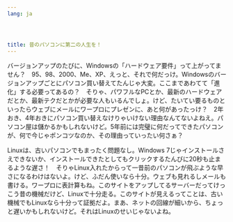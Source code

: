 ```yaml
---
lang: ja




title: 昔のパソコンに第二の人生を！
---
```


バージョンアップのたびに、Windowsの「ハードウェア要件」って上がってません？　95、98、2000、Me、XP、えっと、それで何だっけ。Windowsのバージョンアップごとにパソコン買い替えてたんじゃ大変。ここまであわてて「進化」する必要ってあるの？　そりゃ、パワフルなPCとか、最新のハードウェアだとか、最新テクだとかが必要な人もいるんでしょ。けど、たいてい要るものといったらウェブにメールにワープロにプレゼンに、あと何があったっけ？　2年おき、4年おきにパソコン買い替えなけりゃいけない理由なんてないよねえ。パソコン屋は儲かるかもしれないけど。5年前には完璧に何だってできたパソコンが、何で今じゃポンコツなのか、その理由っていったい何さぁ？

Linuxは、古いパソコンでもまったく問題なし。Windows 7じゃインストールさえできないか、インストールできたとしてもクリックするたんびに20秒も止まるような遅さ！　そりゃLinux入れたからって一昔前のパソコンが飛ぶような早さになるわけはないよ。けど、ふだん使いなら十分。ウェブも見れるしメールも書ける。ワープロに表計算もね。このサイトをアップしてるサーバーだってけっこう昔の機械だけど、Linuxで十分走る。このサイトが見えるってことは、古い機械でもLinuxなら十分って証拠だよ。まあ、ネットの回線が細いから、ちょっと遅いかもしれないけど。それはLinuxのせいじゃないよね。




